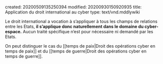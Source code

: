 created: 20200509135250394
modified: 20200930150920935
title: Application du droit international au cyber
type: text/vnd.mddlywiki

Le droit international a vocation à s’appliquer à tous les champs de relations entre les Etats, **il s’applique donc naturellement dans le domaine du cyber-espace.** Aucun traité spécifique n’est pour nécessaire ni demandé par les Etats.

On peut distinguer le cas du [[temps de paix|Droit des opérations cyber en temps de paix]] et du [[temps de guerre|Droit des opérations cyber en temps de guerre]].